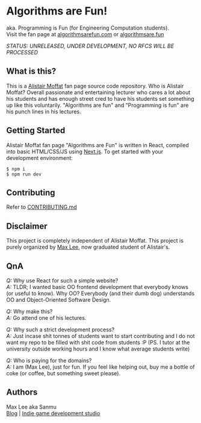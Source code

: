 # Algorithms are Fun!
aka. Programming is Fun (for Engineering Computation students).  
Visit the fan page at [algorithmsarefun.com](https://algorithmsarefun.com) or [algorithmsare.fun](https://algorithmsare.fun)

*STATUS: UNRELEASED, UNDER DEVELOPMENT, NO RFCS WILL BE PROCESSED*

## What is this?
This is a [Alistair Moffat](https://people.eng.unimelb.edu.au/ammoffat/) fan page source code repository. Who is Alistair Moffat? Overall passionate and entertaining lecturer who cares a lot about his students and has enough street cred to have his students set something up like this voluntarily. "Algorithms are fun" and "Programming is fun" are his punch lines in his lectures.
 
## Getting Started
Alistair Moffat fan page "Algorithms are Fun" is written in React, compiled into basic HTML/CSS/JS using [Next.js](https://github.com/zeit/next.js). To get started with your development environment:
```
$ npm i
$ npm run dev
```

## Contributing
Refer to [CONTRIBUTING.md](CONTRIBUTING.md)

## Disclaimer
This project is completely independent of Alistair Moffat. This project is purely organized by [Max Lee](https://mallocsizeof.me), now graduated student of Alistair's.

## QnA
_Q:_ Why use React for such a simple website?  
_A:_ TLDR; I wanted basic OO frontend development that everybody knows (or useful to know). Why OO? Everybody (and their dumb dog) understands OO and Object-Oriented Software Design.

_Q:_ Why make this?  
_A:_ Go attend one of his lectures.

_Q:_ Why such a strict development process?  
_A:_ Just incase shit tonnes of students want to start contributing and I do not want my repo to be filled with shit code from students :P (PS. I tutor at the university outside working hours and I know what average students write)

_Q:_ Who is paying for the domains?  
_A:_ I am (Max Lee), just for fun. If you feel like helping out, buy me a bottle of coke (or coffee, but something sweet please).

## Authors
Max Lee aka Sanmu  
[Blog](https://mallocsizeof.me) | [Indie game development studio](https://mirrorstairstudio.com)
